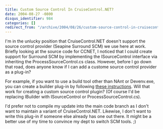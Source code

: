 ```yaml
---
title: Custom Source Control In CruiseControl.NET?
date: 2004-08-27 -0800
disqus_identifier: 984
categories: []
redirect_from: "/archive/2004/08/26/custom-source-control-in-cruisecontrolnet.aspx/"
---
```


I'm in the unlucky position that CruiseControl.NET doesn't support the
source control provider (Seapine Surround SCM) we use here at work.
Briefly looking at the source code for CCNET, I noticed that I could
create support for Surround SCM by implementing the ISourceControl
interface via inheriting the ProcessSourceControl.cs class. However,
before I go down that road, does anyone know if I can add a custome
source control provider as a plug-in?

For example, if you want to use a build tool other than NAnt or
Devenv.exe, you can create a builder plug-in by following [these
instructions](http://confluence.public.thoughtworks.org/display/CCNET/Custom+Builder+Plug-in).
Will that work for creating a custom source control plugin? (Of course
I'd be replacing IBuilder with ISourceControl or
ProcessSourceControl.cs).

I'd prefer not to compile my update into the main code branch as I don't
want to maintain a variant of CruiseControl.NET. Likewise, I don't want
to write this plug-in if someone else already has one out there. It
might be a better use of my time to convince my dept to switch SCM
tools. ;)

